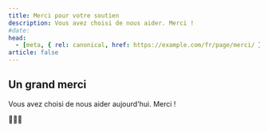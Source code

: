 ```yaml
---
title: Merci pour votre soutien
description: Vous avez choisi de nous aider. Merci !
#date:
head:
  - [meta, { rel: canonical, href: https://example.com/fr/page/merci/ }]
article: false
---
```


## Un grand merci

Vous avez choisi de nous aider aujourd'hui. Merci !

💖💖💖

<!-- Add share to facebook or twitter button? -->
